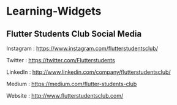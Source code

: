 # Learning-Widgets
## Flutter Students Club Social Media
Instagram : https://www.instagram.com/flutterstudentsclub/

Twitter : https://twitter.com/Flutterstudents

LinkedIn : http://www.linkedin.com/company/flutterstudentsclub/

Medium : https://medium.com/flutter-students-club

Website : http://www.flutterstudentsclub.com/
